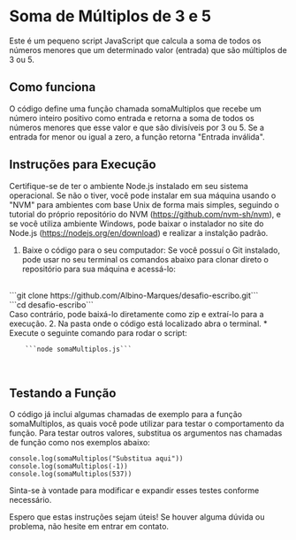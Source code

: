 # Soma de Múltiplos de 3 e 5 
Este é um pequeno script JavaScript que calcula a soma de todos os números menores que um determinado valor (entrada) que são múltiplos de 3 ou 5.

## Como funciona
O código define uma função chamada somaMultiplos que recebe um número inteiro positivo como entrada e retorna a soma de todos os números menores que esse valor e que são divisíveis por 3 ou 5. Se a entrada for menor ou igual a zero, a função retorna "Entrada inválida".

## Instruções para Execução
Certifique-se de ter o ambiente Node.js instalado em seu sistema operacional.
Se não o tiver, você pode instalar em sua máquina usando o "NVM" para ambientes com base Unix de forma mais simples, seguindo o tutorial do próprio repositório do NVM (https://github.com/nvm-sh/nvm), e se você utiliza ambiente Windows, pode baixar o instalador no site do Node.js (https://nodejs.org/en/download) e realizar a instalção padrão.

1. Baixe o código para o seu computador: Se você possuí o Git instalado, pode usar no seu terminal os comandos abaixo para clonar direto o repositório para sua máquina e acessá-lo:
 <br> 
 ```git clone https://github.com/Albino-Marques/desafio-escribo.git``` 
 <br>
 ```cd desafio-escribo```
 <br>
  Caso contrário, pode baixá-lo diretamente como zip e extraí-lo para a execução. 
2. Na pasta onde o código está localizado abra o terminal.
    * Execute o seguinte comando para rodar o script:

        ```node somaMultiplos.js```

<br>

## Testando a Função
O código já inclui algumas chamadas de exemplo para a função somaMultiplos, as quais você pode utilizar para testar o comportamento da função. Para testar outros valores, substitua os argumentos nas chamadas de função como nos exemplos abaixo:

```console.log(somaMultiplos("Substitua aqui"))```<br>
```console.log(somaMultiplos(-1))```<br>
```console.log(somaMultiplos(537))```<br>

Sinta-se à vontade para modificar e expandir esses testes conforme necessário.

Espero que estas instruções sejam úteis! Se houver alguma dúvida ou problema, não hesite em entrar em contato.